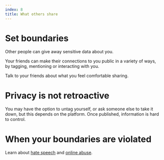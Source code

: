 ```yaml
---
index: 8
title: What others share
---
```

# Set boundaries

Other people can give away sensitive data about you.  

Your friends can make their connections to you public in a variety of ways, by tagging, mentioning or interacting with you.

Talk to your friends about what you feel comfortable sharing.

# Privacy is not retroactive

You may have the option to untag yourself, or ask someone else to take it down, but this depends on the platform. Once published, information is hard to control. 

# When your boundaries are violated

Learn about [hate speech](umbrella://lesson/social-media/1) and [online abuse](umbrella://lesson/social-media/2).